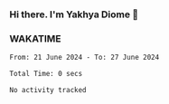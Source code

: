 ### Hi there. I'm Yakhya Diome 👋

### WAKATIME
<!--START_SECTION:waka-->

```txt
From: 21 June 2024 - To: 27 June 2024

Total Time: 0 secs

No activity tracked
```

<!--END_SECTION:waka-->
